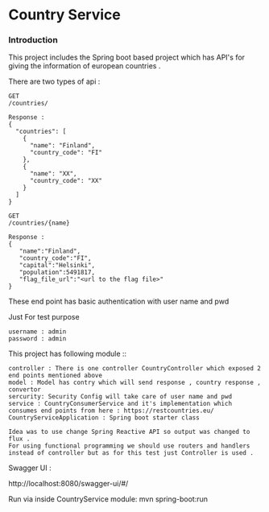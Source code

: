 # Country Service

### Introduction
This project includes the Spring boot based project which has API's for giving the information of european countries .

There are two types of api :

```
GET
/countries/

Response :
{
  "countries": [
    {
      "name": "Finland",
      "country_code": "FI"
    },
    {
      "name": "XX",
      "country_code": "XX"
    }
  ]
}

```

```
GET
/countries/{name}

Response : 
{
   "name":"Finland",
   "country_code":"FI",
   "capital":"Helsinki",
   "population":5491817,
   "flag_file_url":"<url to the flag file>"
}
```

These end point has basic authentication with user name and pwd

Just For test purpose
```
username : admin 
password : admin
```

This project has following module ::
```
controller : There is one controller CountryController which exposed 2 end points mentioned above 
model : Model has contry which will send response , country response , convertor
sercurity: Security Config will take care of user name and pwd
service : CountryConsumerService and it's implementation which consumes end points from here : https://restcountries.eu/
CountryServiceApplication : Spring boot starter class

Idea was to use change Spring Reactive API so output was changed to flux .
For using functional programming we should use routers and handlers instead of controller but as for this test just Controller is used .
```

Swagger UI :

http://localhost:8080/swagger-ui/#/


Run via inside CountryService module:
mvn spring-boot:run
